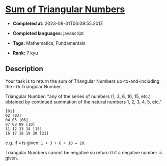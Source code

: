 # [Sum of Triangular Numbers](https://www.codewars.com/kata/580878d5d27b84b64c000b51)

- **Completed at:** 2023-08-31T06:09:55.201Z

- **Completed languages:** javascript

- **Tags:** Mathematics, Fundamentals

- **Rank:** 7 kyu

## Description

Your task is to return the sum of Triangular Numbers up-to-and-including the `nth` Triangular Number.

Triangular Number: "any of the series of numbers (1, 3, 6, 10, 15, etc.) obtained by continued summation of the natural numbers 1, 2, 3, 4, 5, etc."

```
[01]
02 [03]
04 05 [06]
07 08 09 [10]
11 12 13 14 [15]
16 17 18 19 20 [21]
```

e.g. If `4` is given: `1 + 3 + 6 + 10 = 20`.

Triangular Numbers cannot be negative so return 0 if a negative number is given.